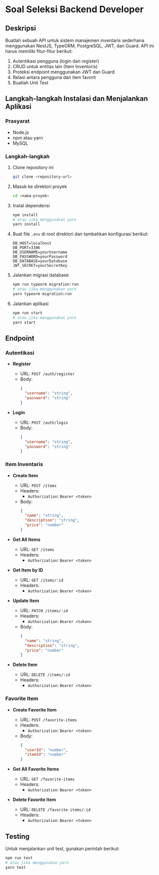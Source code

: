 # Soal Seleksi Backend Developer

## Deskripsi
Buatlah sebuah API untuk sistem manajemen inventaris sederhana menggunakan NestJS, TypeORM, PostgreSQL, JWT, dan Guard. API ini harus memiliki fitur-fitur berikut:

1. Autentikasi pengguna (login dan register)
2. CRUD untuk entitas lain (Item Inventoris)
3. Proteksi endpoint menggunakan JWT dan Guard
4. Relasi antara pengguna dan item favorit
5. Buatlah Unit Test

## Langkah-langkah Instalasi dan Menjalankan Aplikasi

### Prasyarat
- Node.js
- npm atau yarn
- MySQL

### Langkah-langkah
1. Clone repository ini
    ```bash
    git clone <repository-url>
    ```
2. Masuk ke direktori proyek
    ```bash
    cd <nama-proyek>
    ```
3. Instal dependensi
    ```bash
    npm install
    # atau jika menggunakan yarn
    yarn install
    ```
4. Buat file `.env` di root direktori dan tambahkan konfigurasi berikut:
    ```
    DB_HOST=localhost
    DB_PORT=3306
    DB_USERNAME=yourUsername
    DB_PASSWORD=yourPassword
    DB_DATABASE=yourDatabase
    JWT_SECRET=yourSecretKey
    ```
5. Jalankan migrasi database
    ```bash
    npm run typeorm migration:run
    # atau jika menggunakan yarn
    yarn typeorm migration:run
    ```
6. Jalankan aplikasi
    ```bash
    npm run start
    # atau jika menggunakan yarn
    yarn start
    ```

## Endpoint

### Autentikasi
- **Register**
    - URL: `POST /auth/register`
    - Body:
      ```json
      {
        "username": "string",
        "password": "string"
      }
      ```

- **Login**
    - URL: `POST /auth/login`
    - Body:
      ```json
      {
        "username": "string",
        "password": "string"
      }
      ```

### Item Inventaris
- **Create Item**
    - URL: `POST /items`
    - Headers:
        - `Authorization`: `Bearer <token>`
    - Body:
      ```json
      {
        "name": "string",
        "description": "string",
        "price": "number"
      }
      ```

- **Get All Items**
    - URL: `GET /items`
    - Headers:
        - `Authorization`: `Bearer <token>`

- **Get Item by ID**
    - URL: `GET /items/:id`
    - Headers:
        - `Authorization`: `Bearer <token>`

- **Update Item**
    - URL: `PATCH /items/:id`
    - Headers:
        - `Authorization`: `Bearer <token>`
    - Body:
      ```json
      {
        "name": "string",
        "description": "string",
        "price": "number"
      }
      ```

- **Delete Item**
    - URL: `DELETE /items/:id`
    - Headers:
        - `Authorization`: `Bearer <token>`

### Favorite Item
- **Create Favorite Item**
    - URL: `POST /favorite-items`
    - Headers:
        - `Authorization`: `Bearer <token>`
    - Body:
      ```json
      {
        "userId": "number",
        "itemId": "number"
      }
      ```

- **Get All Favorite Items**
    - URL: `GET /favorite-items`
    - Headers:
        - `Authorization`: `Bearer <token>`

- **Delete Favorite Item**
    - URL: `DELETE /favorite-items/:id`
    - Headers:
        - `Authorization`: `Bearer <token>`

## Testing
Untuk menjalankan unit test, gunakan perintah berikut:
```bash
npm run test
# atau jika menggunakan yarn
yarn test
